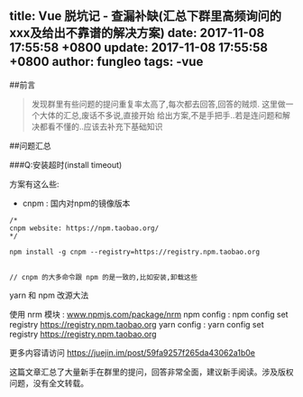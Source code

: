 title: Vue 脱坑记 - 查漏补缺(汇总下群里高频询问的xxx及给出不靠谱的解决方案)
date: 2017-11-08 17:55:58 +0800
update: 2017-11-08 17:55:58 +0800
author: fungleo
tags:
    -vue
---

##前言
>发现群里有些问题的提问重复率太高了,每次都去回答,回答的贼烦.
这里做一个大体的汇总,废话不多说,直接开始
给出方案,不是手把手..若是连问题和解决都看不懂的..应该去补充下基础知识

##问题汇总

###Q:安装超时(install timeout)

方案有这么些:

- cnpm : 国内对npm的镜像版本
```
/*
cnpm website: https://npm.taobao.org/
*/

npm install -g cnpm --registry=https://registry.npm.taobao.org


// cnpm 的大多命令跟 npm 的是一致的,比如安装,卸载这些
```
yarn 和 npm 改源大法

使用 nrm 模块 : www.npmjs.com/package/nrm
npm config : npm config set registry https://registry.npm.taobao.org
yarn config : yarn config set registry https://registry.npm.taobao.org

更多内容请访问 https://juejin.im/post/59fa9257f265da43062a1b0e

这篇文章汇总了大量新手在群里的提问，回答非常全面，建议新手阅读。涉及版权问题，没有全文转载。